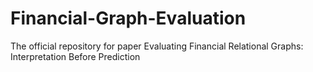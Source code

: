# Financial-Graph-Evaluation
The official repository for paper Evaluating Financial Relational Graphs: Interpretation Before Prediction
